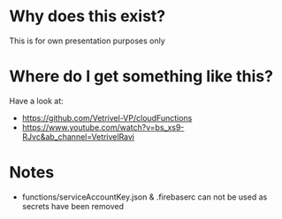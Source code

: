 # Why does this exist?
This is for own presentation purposes only

# Where do I get something like this?
Have a look at:
- https://github.com/Vetrivel-VP/cloudFunctions
- https://www.youtube.com/watch?v=bs_xs9-RJvc&ab_channel=VetrivelRavi

# Notes
- functions/serviceAccountKey.json & .firebaserc can not be used as secrets have been removed
